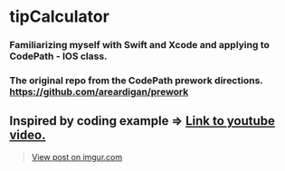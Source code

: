 # tipCalculator

### Familiarizing myself with Swift and Xcode and applying to CodePath - IOS class. 

### The original repo from the CodePath prework directions. <a href="https://github.com/areardigan/prework">https://github.com/areardigan/prework</a>

## Inspired by coding example => <a href="https://www.youtube.com/watch?v=fnHDbTDPu3s">Link to youtube video.</a>
<blockquote class="imgur-embed-pub" lang="en" data-id="Hbl5XJ5"><a href="https://imgur.com/Hbl5XJ5">View post on imgur.com</a></blockquote>
